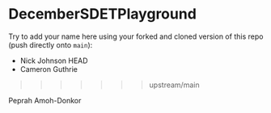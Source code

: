 # DecemberSDETPlayground

Try to add your name here using your forked and cloned version of this repo (push directly onto `main`):

- Nick Johnson
HEAD
- Cameron Guthrie
>>>>>>> upstream/main





Peprah Amoh-Donkor
